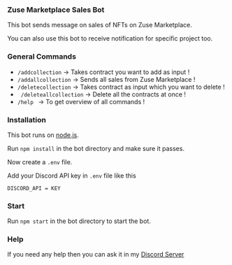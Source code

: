 ### Zuse Marketplace Sales Bot

This bot sends message on sales of NFTs on Zuse Marketplace. 

You can also use this bot to receive notification for specific project too.


### General Commands

- `/addcollection` -> Takes contract you want to add as input !
- `/addallcollection` -> Sends all sales from Zuse Marketplace !
- `/deletecollection` -> Takes contract as input which you want to delete !
- ` /deleteallcollection` -> Delete all the contracts at once !
- `/help ` -> To get overview of all commands !


### Installation

This bot runs on [node.js](https://nodejs.org).

Run `npm install` in the bot directory and make sure it passes.

Now create a `.env` file.

Add your Discord API key in `.env` file like this 

`DISCORD_API = KEY`

### Start

Run `npm start` in the bot directory to start the bot.

### Help

If you need any help then you can ask it in my [Discord Server](https://discord.gg/WaAavEDPFV)
